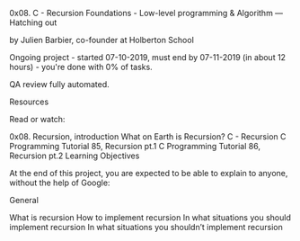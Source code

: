 0x08. C - Recursion
 Foundations - Low-level programming & Algorithm ― Hatching out

 by Julien Barbier, co-founder at Holberton School

 Ongoing project - started 07-10-2019, must end by 07-11-2019 (in about 12 hours) - you're done with 0% of tasks.

 QA review fully automated.



Resources

Read or watch:

0x08. Recursion, introduction
What on Earth is Recursion?
C - Recursion
C Programming Tutorial 85, Recursion pt.1
C Programming Tutorial 86, Recursion pt.2
Learning Objectives

At the end of this project, you are expected to be able to explain to anyone, without the help of Google:

General

What is recursion
How to implement recursion
In what situations you should implement recursion
In what situations you shouldn’t implement recursion
